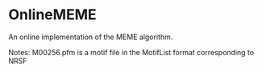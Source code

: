 OnlineMEME
==========

An online implementation of the MEME algorithm.


Notes:
M00256.pfm is a motif file in the MotifList format corresponding to NRSF
